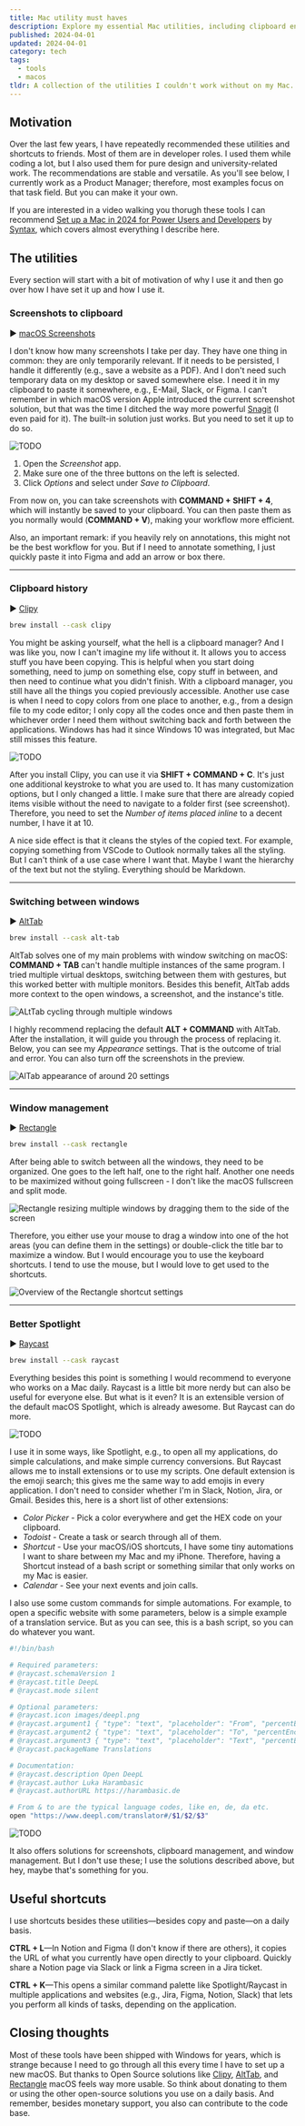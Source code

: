 ```yaml
---
title: Mac utility must haves
description: Explore my essential Mac utilities, including clipboard enhancements, window management, and more.
published: 2024-04-01
updated: 2024-04-01
category: tech
tags:
  - tools
  - macos
tldr: A collection of the utilities I couldn't work without on my Mac. Copy the brew command if you aren't interested in the fluff.
---
```


## Motivation

Over the last few years, I have repeatedly recommended these utilities and shortcuts to friends. Most of them are in developer roles. I used them while coding a lot, but I also used them for pure design and university-related work. The recommendations are stable and versatile. As you'll see below, I currently work as a Product Manager; therefore, most examples focus on that task field. But you can make it your own.

If you are interested in a video walking you thorugh these tools I can recommend [Set up a Mac in 2024 for Power Users and Developers](https://www.youtube.com/watch?v=GK7zLYAXdDs) by [Syntax](https://syntax.fm/), which covers almost everything I describe here.

## The utilities

Every section will start with a bit of motivation of why I use it and then go over how I have set it up and how I use it.

### Screenshots to clipboard

▶︎ [macOS Screenshots](https://support.apple.com/en-us/102646)

I don't know how many screenshots I take per day. They have one thing in common: they are only temporarily relevant. If it needs to be persisted, I handle it differently (e.g., save a website as a PDF). And I don't need such temporary data on my desktop or saved somewhere else. I need it in my clipboard to paste it somewhere, e.g., E-Mail, Slack, or Figma. I can't remember in which macOS version Apple introduced the current screenshot solution, but that was the time I ditched the way more powerful [Snagit](https://www.techsmith.com/screen-capture.html) (I even paid for it). The built-in solution just works. But you need to set it up to do so.

![TODO](/posts/mac-utility-must-haves/apple_screenshots.png)

1. Open the _Screenshot_ app.
2. Make sure one of the three buttons on the left is selected.
3. Click _Options_ and select under _Save to Clipboard_.

From now on, you can take screenshots with **COMMAND + SHIFT + 4**, which will instantly be saved to your clipboard. You can then paste them as you normally would (**COMMAND + V**), making your workflow more efficient.

Also, an important remark: if you heavily rely on annotations, this might not be the best workflow for you. But if I need to annotate something, I just quickly paste it into Figma and add an arrow or box there.

---

### Clipboard history

▶︎ [Clipy](https://clipy-app.com/)

```bash
brew install --cask clipy
```

You might be asking yourself, what the hell is a clipboard manager? And I was like you, now I can't imagine my life without it. It allows you to access stuff you have been copying. This is helpful when you start doing something, need to jump on something else, copy stuff in between, and then need to continue what you didn't finish. With a clipboard manager, you still have all the things you copied previously accessible. Another use case is when I need to copy colors from one place to another, e.g., from a design file to my code editor; I only copy all the codes once and then paste them in whichever order I need them without switching back and forth between the applications. Windows has had it since Windows 10 was integrated, but Mac still misses this feature.

![TODO](/posts/mac-utility-must-haves/clipy.png)

After you install Clipy, you can use it via **SHIFT + COMMAND + C**. It's just one additional keystroke to what you are used to. It has many customization options, but I only changed a little. I make sure that there are already copied items visible without the need to navigate to a folder first (see screenshot). Therefore, you need to set the _Number of items placed inline_ to a decent number, I have it at 10.

A nice side effect is that it cleans the styles of the copied text. For example, copying something from VSCode to Outlook normally takes all the styling. But I can't think of a use case where I want that. Maybe I want the hierarchy of the text but not the styling. Everything should be Markdown.

---

### Switching between windows

▶︎ [AltTab](https://alt-tab-macOS.netlify.app/)

```bash
brew install --cask alt-tab
```

AltTab solves one of my main problems with window switching on macOS: **COMMAND + TAB** can't handle multiple instances of the same program. I tried multiple virtual desktops, switching between them with gestures, but this worked better with multiple monitors. Besides this benefit, AltTab adds more context to the open windows, a screenshot, and the instance's title.

![ALtTab cycling through multiple windows](/posts/mac-utility-must-haves/alttab.gif)

I highly recommend replacing the default **ALT + COMMAND** with AltTab. After the installation, it will guide you through the process of replacing it. Below, you can see my _Appearance_ settings. That is the outcome of trial and error. You can also turn off the screenshots in the preview.

![AlTab appearance of around 20 settings](/posts/mac-utility-must-haves/alttab_settings.png)

---

### Window management

▶︎ [Rectangle](https://rectangleapp.com/)

```bash
brew install --cask rectangle
```

After being able to switch between all the windows, they need to be organized. One goes to the left half, one to the right half. Another one needs to be maximized without going fullscreen - I don't like the macOS fullscreen and split mode.

![Rectangle resizing multiple windows by dragging them to the side of the screen](/posts/mac-utility-must-haves/rectangle.gif)

Therefore, you either use your mouse to drag a window into one of the hot areas (you can define them in the settings) or double-click the title bar to maximize a window. But I would encourage you to use the keyboard shortcuts. I tend to use the mouse, but I would love to get used to the shortcuts.

![Overview of the Rectangle shortcut settings](/posts/mac-utility-must-haves/rectangle_shortcuts.png)

---

### Better Spotlight

▶︎ [Raycast](https://www.raycast.com/)

```bash
brew install --cask raycast
```

Everything besides this point is something I would recommend to everyone who works on a Mac daily. Raycast is a little bit more nerdy but can also be useful for everyone else. But what is it even? It is an extensible version of the default macOS Spotlight, which is already awesome. But Raycast can do more.

![TODO](/posts/mac-utility-must-haves/raycast.gif)

I use it in some ways, like Spotlight, e.g., to open all my applications, do simple calculations, and make simple currency conversions. But Raycast allows me to install extensions or to use my scripts. One default extension is the emoji search; this gives me the same way to add emojis in every application. I don't need to consider whether I'm in Slack, Notion, Jira, or Gmail. Besides this, here is a short list of other extensions:

- _Color Picker_ - Pick a color everywhere and get the HEX code on your clipboard.
- _Todoist_ - Create a task or search through all of them.
- _Shortcut_ - Use your macOS/iOS shortcuts, I have some tiny automations I want to share between my Mac and my iPhone. Therefore, having a Shortcut instead of a bash script or something similar that only works on my Mac is easier.
- _Calendar_ - See your next events and join calls.

I also use some custom commands for simple automations. For example, to open a specific website with some parameters, below is a simple example of a translation service. But as you can see, this is a bash script, so you can do whatever you want.

```bash
#!/bin/bash

# Required parameters:
# @raycast.schemaVersion 1
# @raycast.title DeepL
# @raycast.mode silent

# Optional parameters:
# @raycast.icon images/deepl.png
# @raycast.argument1 { "type": "text", "placeholder": "From", "percentEncoded": true }
# @raycast.argument2 { "type": "text", "placeholder": "To", "percentEncoded": true }
# @raycast.argument3 { "type": "text", "placeholder": "Text", "percentEncoded": true }
# @raycast.packageName Translations

# Documentation:
# @raycast.description Open DeepL
# @raycast.author Luka Harambasic
# @raycast.authorURL https://harambasic.de

# From & to are the typical language codes, like en, de, da etc.
open "https://www.deepl.com/translator#/$1/$2/$3"
```

![TODO](/posts/mac-utility-must-haves/raycast_deepl.png)

It also offers solutions for screenshots, clipboard management, and window management. But I don't use these; I use the solutions described above, but hey, maybe that's something for you.

## Useful shortcuts

I use shortcuts besides these utilities—besides copy and paste—on a daily basis.

**CTRL + L**—In Notion and Figma (I don't know if there are others), it copies the URL of what you currently have open directly to your clipboard. Quickly share a Notion page via Slack or link a Figma screen in a Jira ticket.

**CTRL + K**—This opens a similar command palette like Spotlight/Raycast in multiple applications and websites (e.g., Jira, Figma, Notion, Slack) that lets you perform all kinds of tasks, depending on the application.

## Closing thoughts

Most of these tools have been shipped with Windows for years, which is strange because I need to go through all this every time I have to set up a new macOS. But thanks to Open Source solutions like [Clipy](https://opencollective.com/clipy#backer), [AltTab](https://www.patreon.com/lwouis), and [Rectangle](https://github.com/sponsors/rxhanson) macOS feels way more usable. So think about donating to them or using the other open-source solutions you use on a daily basis. And remember, besides monetary support, you also can contribute to the code base.
